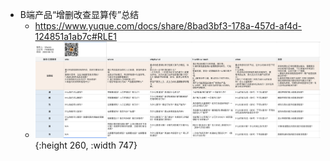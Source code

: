 - B端产品“增删改查显算传”总结
	- https://www.yuque.com/docs/share/8bad3bf3-178a-457d-af4d-124851a1ab7c#RLE1
	- ![image.png](../assets/image_1660638031528_0.png){:height 260, :width 747}